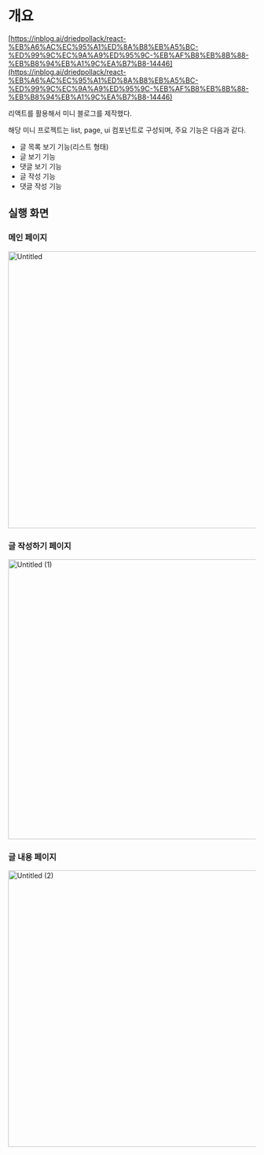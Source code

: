  # 개요
[https://inblog.ai/driedpollack/react-%EB%A6%AC%EC%95%A1%ED%8A%B8%EB%A5%BC-%ED%99%9C%EC%9A%A9%ED%95%9C-%EB%AF%B8%EB%8B%88-%EB%B8%94%EB%A1%9C%EA%B7%B8-14446](https://inblog.ai/driedpollack/react-%EB%A6%AC%EC%95%A1%ED%8A%B8%EB%A5%BC-%ED%99%9C%EC%9A%A9%ED%95%9C-%EB%AF%B8%EB%8B%88-%EB%B8%94%EB%A1%9C%EA%B7%B8-14446)

리액트를 활용해서 미니 블로그를 제작했다.

해당 미니 프로젝트는 list, page, ui 컴포넌트로 구성되며, 주요 기능은 다음과 같다.

- 글 목록 보기 기능(리스트 형태)
- 글 보기 기능
- 댓글 보기 기능
- 글 작성 기능
- 댓글 작성 기능

## 실행 화면

### 메인 페이지

<img width="563" alt="Untitled" src="https://github.com/TaeGyeomHwang/mini-blog/assets/80676211/55f53ee5-a558-4155-ad23-982aa99ed973">


### 글 작성하기 페이지

<img width="569" alt="Untitled (1)" src="https://github.com/TaeGyeomHwang/mini-blog/assets/80676211/7ffc02d0-3f35-4ea3-9299-5f60b650b244">


### 글 내용 페이지

<img width="562" alt="Untitled (2)" src="https://github.com/TaeGyeomHwang/mini-blog/assets/80676211/00d9c483-d097-44c2-b61c-d1c748874491">

